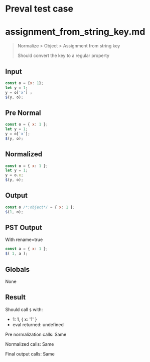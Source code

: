 # Preval test case

# assignment_from_string_key.md

> Normalize > Object > Assignment from string key
>
> Should convert the key to a regular property

## Input

`````js filename=intro
const o = {x: 1};
let y = 1;
y = o['x'] ;
$(y, o);
`````

## Pre Normal


`````js filename=intro
const o = { x: 1 };
let y = 1;
y = o[`x`];
$(y, o);
`````

## Normalized


`````js filename=intro
const o = { x: 1 };
let y = 1;
y = o.x;
$(y, o);
`````

## Output


`````js filename=intro
const o /*:object*/ = { x: 1 };
$(1, o);
`````

## PST Output

With rename=true

`````js filename=intro
const a = { x: 1 };
$( 1, a );
`````

## Globals

None

## Result

Should call `$` with:
 - 1: 1, { x: '1' }
 - eval returned: undefined

Pre normalization calls: Same

Normalized calls: Same

Final output calls: Same
